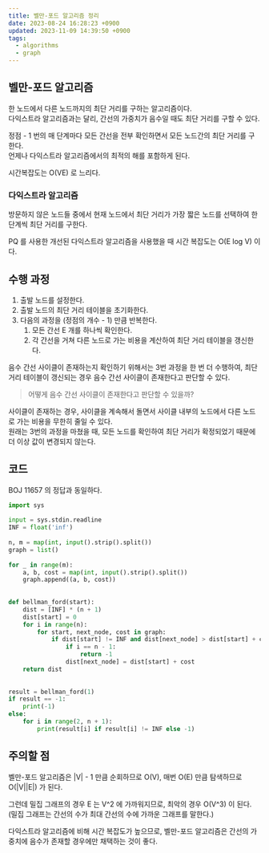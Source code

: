 ```yaml
---
title: 벨만-포드 알고리즘 정리
date: 2023-08-24 16:28:23 +0900
updated: 2023-11-09 14:39:50 +0900
tags:
  - algorithms
  - graph
---
```


## 벨만-포드 알고리즘

한 노드에서 다른 노드까지의 최단 거리를 구하는 알고리즘이다.    
다익스트라 알고리즘과는 달리, 간선의 가중치가 음수일 때도 최단 거리를 구할 수 있다.     

정점 - 1 번의 매 단계마다 모든 간선을 전부 확인하면서 모든 노드간의 최단 거리를 구한다.     
언제나 다익스트라 알고리즘에서의 최적의 해를 포함하게 된다.

시간복잡도는 O(VE) 로 느리다.    

### 다익스트라 알고리즘

방문하지 않은 노드들 중에서 현재 노드에서 최단 거리가 가장 짧은 노드를 선택하여 한 단계씩 최단 거리를 구한다.    

PQ 를 사용한 개선된 다익스트라 알고리즘을 사용했을 때 시간 복잡도는 O(E log V) 이다.     

## 수행 과정

1. 출발 노드를 설정한다.
2. 출발 노드의 최단 거리 테이블을 초기화한다.
3. 다음의 과정을 (정점의 개수 - 1) 만큼 반복한다.
	1. 모든 간선 E 개를 하나씩 확인한다.
	2. 각 간선을 거쳐 다른 노드로 가는 비용을 계산하여 최단 거리 테이블을 갱신한다.

음수 간선 사이클이 존재하는지 확인하기 위해서는 3번 과정을 한 번 더 수행하여, 최단 거리 테이블이 갱신되는 경우 음수 간선 사이클이 존재한다고 판단할 수 있다.      

> 어떻게 음수 간선 사이클이 존재한다고 판단할 수 있을까?

사이클이 존재하는 경우, 사이클을 계속해서 돌면서 사이클 내부의 노드에서 다른 노드로 가는 비용을 무한히 줄일 수 있다.      
원래는 3번의 과정을 마쳤을 때, 모든 노드를 확인하여 최단 거리가 확정되었기 때문에 더 이상 값이 변경되지 않는다.

## 코드

BOJ 11657 의 정답과 동일하다.

```python
import sys  
  
input = sys.stdin.readline  
INF = float('inf')  
  
n, m = map(int, input().strip().split())  
graph = list()  
  
for _ in range(m):  
    a, b, cost = map(int, input().strip().split())  
    graph.append((a, b, cost))  
  
  
def bellman_ford(start):  
    dist = [INF] * (n + 1)  
    dist[start] = 0  
    for i in range(n):  
        for start, next_node, cost in graph:  
            if dist[start] != INF and dist[next_node] > dist[start] + cost:  
                if i == n - 1:  
                    return -1  
                dist[next_node] = dist[start] + cost  
    return dist  
  
  
result = bellman_ford(1)  
if result == -1:  
    print(-1)  
else:  
    for i in range(2, n + 1):  
        print(result[i] if result[i] != INF else -1)
```

## 주의할 점

벨만-포드 알고리즘은 |V| - 1 만큼 순회하므로 O(V), 매번 O(E) 만큼 탐색하므로 O(|V||E|) 가 된다.    

그런데 밀집 그래프의 경우 E 는 V^2 에 가까워지므로, 최악의 경우 O(V^3) 이 된다. 
(밀집 그래프는 간선의 수가 최대 간선의 수에 가까운 그래프를 말한다.)

다익스트라 알고리즘에 비해 시간 복잡도가 높으므로, 벨만-포드 알고리즘은 간선의 가중치에 음수가 존재할 경우에만 채택하는 것이 좋다.     